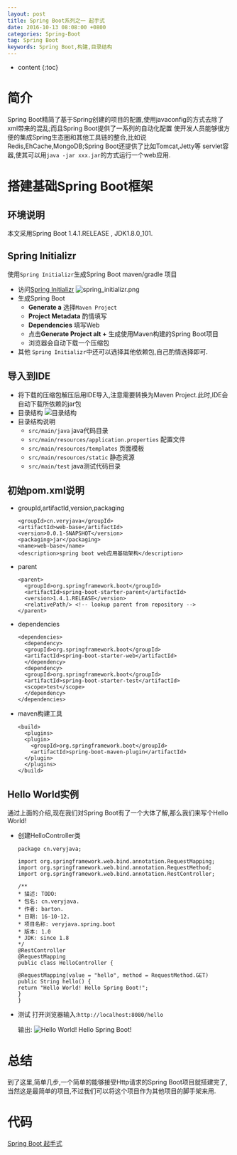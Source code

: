 ```yaml
---
layout: post
title: Spring Boot系列之一 起手式
date: 2016-10-13 08:08:00 +0800
categories: Spring-Boot
tag: Spring Boot
keywords: Spring Boot,构建,目录结构
---
```


* content
{:toc}

简介
====================================

Spring Boot精简了基于Spring创建的项目的配置,使用javaconfig的方式去除了xml带来的混乱;而且Spring Boot提供了一系列的自动化配置
使开发人员能够很方便的集成Spring生态圈和其他工具链的整合,比如说Redis,EhCache,MongoDB;Spring Boot还提供了比如Tomcat,Jetty等
servlet容器,使其可以用`java -jar xxx.jar`的方式运行一个web应用.

搭建基础Spring Boot框架
====================================

## 环境说明
  本文采用Spring Boot 1.4.1.RELEASE , JDK1.8.0_101.

## Spring Initializr
  使用`Spring Initializr`生成Spring Boot maven/gradle 项目

  * 访问[Spring Initializr](http://start.spring.io/)
    ![spring_initializr.png](https://github.com/sunshineasbefore/resource/blob/master/spring_initializr.png?raw=true)
  * 生成Spring Boot
    * **Generate a** 选择`Maven Project`
    * **Project Metadata** 酌情填写
    * **Dependencies** 填写Web
    * 点击**Generate Project alt +** 生成使用Maven构建的Spring Boot项目
    * 浏览器会自动下载一个压缩包
  * 其他
    `Spring Initializr`中还可以选择其他依赖包,自己酌情选择即可.

## 导入到IDE
  * 将下载的压缩包解压后用IDE导入,注意需要转换为Maven Project.此时,IDE会自动下载所依赖的jar包
  * 目录结构 ![目录结构](https://github.com/sunshineasbefore/resource/blob/master/%E9%A1%B9%E7%9B%AE%E7%BB%93%E6%9E%84.png?raw=true)
  * 目录结构说明
    * `src/main/java` java代码目录
    * `src/main/resources/application.properties` 配置文件
    * `src/main/resources/templates` 页面模板
    * `src/main/resources/static` 静态资源
    * `src/main/test` java测试代码目录

## 初始pom.xml说明
  * groupId,artifactId,version,packaging

        <groupId>cn.veryjava</groupId>
        <artifactId>web-base</artifactId>
        <version>0.0.1-SNAPSHOT</version>
        <packaging>jar</packaging>
        <name>web-base</name>
        <description>spring boot web应用基础架构</description>

  * parent

        <parent>
          <groupId>org.springframework.boot</groupId>
          <artifactId>spring-boot-starter-parent</artifactId>
          <version>1.4.1.RELEASE</version>
          <relativePath/> <!-- lookup parent from repository -->
        </parent>

  * dependencies

        <dependencies>
          <dependency>
          <groupId>org.springframework.boot</groupId>
          <artifactId>spring-boot-starter-web</artifactId>
          </dependency>
          <dependency>
          <groupId>org.springframework.boot</groupId>
          <artifactId>spring-boot-starter-test</artifactId>
          <scope>test</scope>
          </dependency>
        </dependencies>
  * maven构建工具

        <build>
          <plugins>
          <plugin>
            <groupId>org.springframework.boot</groupId>
            <artifactId>spring-boot-maven-plugin</artifactId>
          </plugin>
          </plugins>
        </build>

## Hello World实例
  通过上面的介绍,现在我们对Spring Boot有了一个大体了解,那么我们来写个Hello World!

  * 创建HelloController类

        package cn.veryjava;

        import org.springframework.web.bind.annotation.RequestMapping;
        import org.springframework.web.bind.annotation.RequestMethod;
        import org.springframework.web.bind.annotation.RestController;

        /**
        * 描述: TODO:
        * 包名: cn.veryjava.
        * 作者: barton.
        * 日期: 16-10-12.
        * 项目名称: veryjava.spring.boot
        * 版本: 1.0
        * JDK: since 1.8
        */
        @RestController
        @RequestMapping
        public class HelloController {

        @RequestMapping(value = "hello", method = RequestMethod.GET)
        public String hello() {
        return "Hello World! Hello Spring Boot!";
        }
        }

  * 测试
    打开浏览器输入:`http://localhost:8080/hello`

    输出: ![Hello World! Hello Spring Boot!](https://github.com/sunshineasbefore/resource/blob/master/hellospringboot.png?raw=true)

总结
===========
到了这里,简单几步,一个简单的能够接受Http请求的Spring Boot项目就搭建完了,当然这是最简单的项目,不过我们可以将这个项目作为其他项目的脚手架来用.

代码
===

[Spring Boot 起手式](https://github.com/sunshineasbefore/veryjava.spring.boot/tree/master/web-base)
